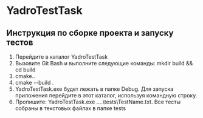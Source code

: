 # YadroTestTask

## Инструкция по сборке проекта и запуску тестов

1. Перейдите в каталог YadroTestTask
2. Вызовите Git Bash и выполните следующие команды: mkdir build && cd build
3. cmake..
4. cmake --build .
5. YadroTestTask.exe будет лежать в папке Debug. Для запуска приложения перейдите в этот каталог, используя командную строку.
6. Пропишите: YadroTestTask.exe ..\..\tests\TestName.txt. Все тесты собраны в текстовых файлах в папке tests